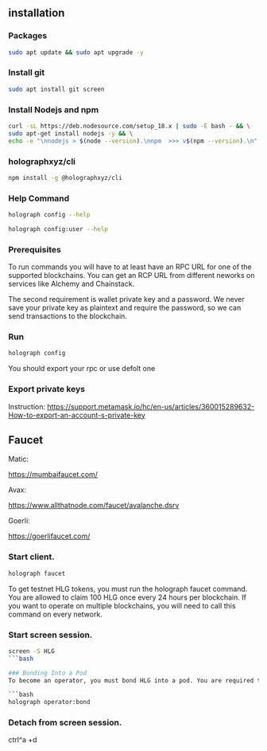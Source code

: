 ## installation 
### Packages
```bash
sudo apt update && sudo apt upgrade -y
```
### Install git
```bash
sudo apt install git screen
```

### Install Nodejs and npm
```bash
curl -sL https://deb.nodesource.com/setup_18.x | sudo -E bash - && \
sudo apt-get install nodejs -y && \
echo -e "\nnodejs > $(node --version).\nnpm  >>> v$(npm --version).\n"
```

### holographxyz/cli
```bash
npm install -g @holographxyz/cli
```
### Help Command
```bash
holograph config --help
```
```bash
holograph config:user --help
```
### Prerequisites

To run commands you will have to at least have an RPC URL for one of the supported blockchains. You can get an RCP URL from different neworks on services like Alchemy and Chainstack.

The second requirement is wallet private key and a password. We never save your private key as plaintext and require the password, so we can send transactions to the blockchain.

### Run
```bash
holograph config
```
You should export your rpc or use defolt one
### Export private keys
Instruction:
https://support.metamask.io/hc/en-us/articles/360015289632-How-to-export-an-account-s-private-key

## Faucet 

Matic:

https://mumbaifaucet.com/

Avax:

https://www.allthatnode.com/faucet/avalanche.dsrv

Goerli:

https://goerlifaucet.com/

### Start client.
```bash
holograph faucet
```
To get testnet HLG tokens, you must run the holograph faucet command. You are allowed to claim 100 HLG once every 24 hours per blockchain. If you want to operate on multiple blockchains, you will need to call this command on every network.

### Start screen session.

```bash
screen -S HLG
```bash

### Bonding Into a Pod
To become an operator, you must bond HLG into a pod. You are required to maintain uptime or risk having your HLG slashed

```bash
holograph operator:bond
```
### Detach from screen session.

ctrl^a +d

